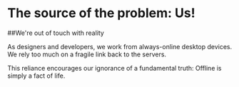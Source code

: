 # The source of the problem: Us!

##We're out of touch with reality

As designers and developers, we work from always-online desktop devices. We rely too much on a fragile link back to the servers.

This reliance encourages our ignorance of a fundamental truth: Offline is simply a fact of life.
